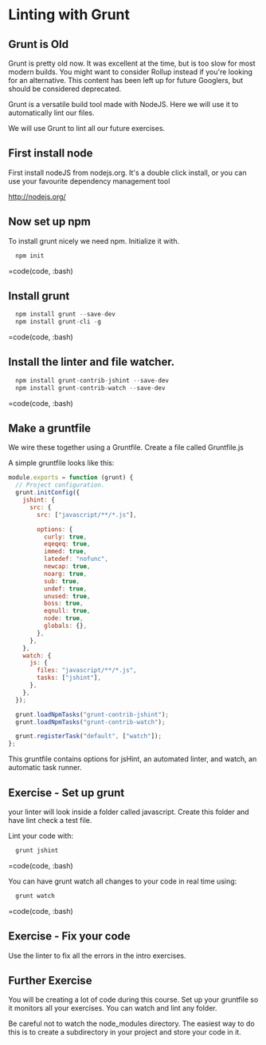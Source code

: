 # Linting with Grunt

<aside class="box">

## Grunt is Old

Grunt is pretty old now. It was excellent at the time, but is too slow for most modern builds. You might want to consider Rollup instead if you're looking for an alternative. This content has been left up for future Googlers, but should be considered deprecated.

</aside>

Grunt is a versatile build tool made with NodeJS. Here we will use it to automatically lint our files.

We will use Grunt to lint all our future exercises.

## First install node

First install nodeJS from nodejs.org. It's a double click install, or you can use your favourite dependency management tool

<http://nodejs.org/>

## Now set up npm

To install grunt nicely we need npm. Initialize it with.

```js
  npm init
```

=code(code, :bash)

## Install grunt

```js
  npm install grunt --save-dev
  npm install grunt-cli -g
```

=code(code, :bash)

## Install the linter and file watcher.

```js
  npm install grunt-contrib-jshint --save-dev
  npm install grunt-contrib-watch --save-dev
```

=code(code, :bash)

## Make a gruntfile

We wire these together using a Gruntfile. Create a file called Gruntfile.js

A simple gruntfile looks like this:

```js
module.exports = function (grunt) {
  // Project configuration.
  grunt.initConfig({
    jshint: {
      src: {
        src: ["javascript/**/*.js"],

        options: {
          curly: true,
          eqeqeq: true,
          immed: true,
          latedef: "nofunc",
          newcap: true,
          noarg: true,
          sub: true,
          undef: true,
          unused: true,
          boss: true,
          eqnull: true,
          node: true,
          globals: {},
        },
      },
    },
    watch: {
      js: {
        files: "javascript/**/*.js",
        tasks: ["jshint"],
      },
    },
  });

  grunt.loadNpmTasks("grunt-contrib-jshint");
  grunt.loadNpmTasks("grunt-contrib-watch");

  grunt.registerTask("default", ["watch"]);
};
```

This gruntfile contains options for jsHint, an automated linter, and watch, an automatic task runner.

## Exercise - Set up grunt

your linter will look inside a folder called javascript. Create this folder and have lint check a test file.

Lint your code with:

```js
  grunt jshint
```

=code(code, :bash)

You can have grunt watch all changes to your code in real time using:

```js
  grunt watch
```

=code(code, :bash)

## Exercise - Fix your code

Use the linter to fix all the errors in the intro exercises.

## Further Exercise

You will be creating a lot of code during this course. Set up your gruntfile so it monitors all your exercises. You can watch and lint any folder.

Be careful not to watch the node_modules directory. The easiest way to do this is to create a subdirectory in your project and store your code in it.
